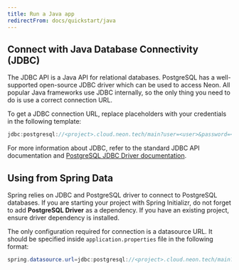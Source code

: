 ```yaml
---
title: Run a Java app
redirectFrom: docs/quickstart/java
---
```


## Connect with Java Database Connectivity (JDBC)

The JDBC API is a Java API for relational databases. PostgreSQL has a well-supported open-source JDBC driver which can be used to access Neon. All popular Java frameworks use JDBC internally, so the only thing you need to do is use a correct connection URL.

To get a JDBC connection URL, replace placeholders with your credentials in the following template:

```java
jdbc:postgresql://<project>.cloud.neon.tech/main?user=<user>&password=<password>
```

For more information about JDBC, refer to the standard JDBC API documentation and [PostgreSQL JDBC Driver documentation](https://jdbc.postgresql.org/documentation/head/index.html).

## Using from Spring Data

Spring relies on JDBC and PostgreSQL driver to connect to PostgreSQL databases. If you are starting your project with Spring Initializr, do not forget to add **PostgreSQL Driver** as a dependency. If you have an existing project, ensure driver dependency is installed.

The only configuration required for connection is a datasource URL. It should be specified inside `application.properties` file in the following format:

```java
spring.datasource.url=jdbc:postgresql://<project>.cloud.neon.tech/main?user=<user>&password=<password>
```
